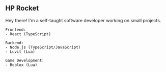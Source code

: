 ## HP Rocket
Hey there! I'm a self-taught software developer working on small projects.

```
Frontend:
- React (TypeScript)

Backend:
- Node.js (TypeScript/JavaScript)
- Luvit (Lua)

Game Development:
- Roblox (Lua)
```
